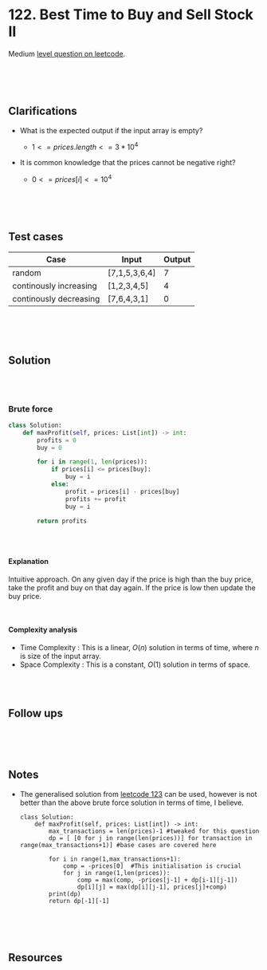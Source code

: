 # 122. Best Time to Buy and Sell Stock II

Medium [level question on leetcode](https://leetcode.com/problems/best-time-to-buy-and-sell-stock-ii/description/).

<br>
<br>
<br>

## Clarifications

- What is the expected output if the input array is empty?

  - $1 <= prices.length <= 3 * 10^4$

- It is common knowledge that the prices cannot be negative right?

  - $0 <= prices[i] <= 10^4$

<br>
<br>
<br>

## Test cases

| Case                   | Input         | Output |
| ---------------------- | ------------- | ------ |
| random                 | [7,1,5,3,6,4] | 7      |
| continously increasing | [1,2,3,4,5]   | 4      |
| continously decreasing | [7,6,4,3,1]   | 0      |

<br>
<br>
<br>

## Solution

<br>
<br>

### Brute force

```py
class Solution:
    def maxProfit(self, prices: List[int]) -> int:
        profits = 0
        buy = 0

        for i in range(1, len(prices)):
            if prices[i] <= prices[buy]:
                buy = i
            else:
                profit = prices[i] - prices[buy]
                profits += profit
                buy = i

        return profits
```

```cpp

```

<br>

#### Explanation

Intuitive approach. On any given day if the price is high than the buy price, take the profit and buy on that day again. If the price is low then update the buy price.

<br>

#### Complexity analysis

- Time Complexity : This is a linear, $O(n)$ solution in terms of time, where $n$ is size of the input array.
- Space Complexity : This is a constant, $O(1)$ solution in terms of space.

<br>
<br>

## Follow ups

<br>
<br>
<br>

## Notes

- The generalised solution from [leetcode 123](./0123-best-time-to-buy-and-sell-stock-iii.md) can be used, however is not better than the above brute force solution in terms of time, I believe.

  ```
  class Solution:
      def maxProfit(self, prices: List[int]) -> int:
          max_transactions = len(prices)-1 #tweaked for this question
          dp = [ [0 for j in range(len(prices))] for transaction in range(max_transactions+1)] #base cases are covered here

          for i in range(1,max_transactions+1):
              comp = -prices[0]  #This initialisation is crucial
              for j in range(1,len(prices)):
                  comp = max(comp, -prices[j-1] + dp[i-1][j-1])
                  dp[i][j] = max(dp[i][j-1], prices[j]+comp)
          print(dp)
          return dp[-1][-1]
  ```

<br>
<br>
<br>

## Resources

<br>
<br>
<br>
